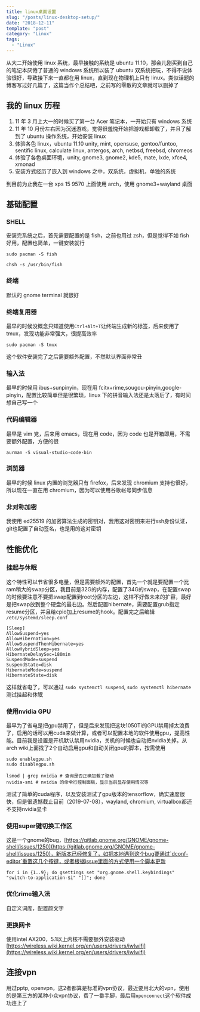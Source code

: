 ```yaml
---
title: linux桌面设置
slug: "/posts/linux-desktop-setup/"
date: "2018-12-11"
template: "post"
category: "Linux"
tags:
  - "Linux"
---
```


从大二开始使用 linux 系统，最早接触的系统是 ubuntu 11.10，那会儿刚买到自己的笔记本厌倦了普通的 windows 系统所以装了 ubuntu 双系统把玩，不得不说体验很好，导致接下来一直都在用 linux，直到现在物理机上只有 linux。类似话题的博客写过好几篇了，这篇当作个总结吧，之前写的零散的文章就可以删掉了

## 我的 linux 历程

1. 11 年 3 月上大一的时候买了第一台 Acer 笔记本，一开始只有 windows 系统
2. 11 年 10 月份左右因为沉迷游戏，觉得很羞愧开始把游戏都卸载了，并且了解到了 ubuntu 操作系统，开始安装 linux
3. 体验各色 linux，ubuntu 11.10 unity, mint, opensuse, gentoo/funtoo, sentific linux, calculate linux, antergos, arch, netbsd, freebsd, chromeos
4. 体验了各色桌面环境，unity, gnome3, gnome2, kde5, mate, lxde, xfce4, xmonad
5. 安装方式经历了嵌入到 windows 之中，双系统，虚拟机，单独的系统

到目前为止我在一台 xps 15 9570 上面使用 arch，使用 gnome3+wayland 桌面

## 基础配置

### SHELL

安装完系统之后，首先需要配置的是 fish，之前也用过 zsh，但是觉得不如 fish 好用，配置也简单，一键安装就行

```shell
sudo pacman -S fish

chsh -s /usr/bin/fish
```

### 终端

默认的 gnome terminal 就很好

### 终端复用器

最早的时候没概念只知道使用`Ctrl+Alt+T`让终端生成新的标签，后来使用了 tmux，发现功能非常强大，很提高效率

```shell
sudo pacman -S tmux
```

这个软件安装完了之后需要额外配置，不然默认界面非常丑

### 输入法

最早的时候用 ibus+sunpinyin，现在用 fcitx+rime,sougou-pinyin,google-pinyin，配置比较简单但是很繁琐，linux 下的拼音输入法还是太落后了，有时间想自己写一个

### 代码编辑器

最早是 vim 党，后来用 emacs，现在用 code，因为 code 也是开箱即用，不需要额外配置，方便的很

```shell
aurman -S visual-studio-code-bin
```

### 浏览器

最早的时候 linux 内置的浏览器只有 firefox，后来发现 chromium 支持也很好，所以现在一直在用 chromium，因为可以使用谷歌帐号同步信息

### 非对称加密

我使用 ed25519 的加密算法生成的密钥对，我用这对密钥来进行ssh身份认证，git也配置了自动签名，也是用的这对密钥

## 性能优化

### 挂起与休眠

这个特性可以节省很多电量，但是需要额外的配置，首先一个就是要配置一个比ram稍大的swap分区，我目前是32G的内存，配置了34G的swap，在配置swap的时候要注意不要把swap配置到root分区的左边，这样不好做未来的扩容，最好是把swap放到整个硬盘的最右边。然后配置hibernate，需要配置grub指定resume分区，并且给cpio加上resume的hook。配置完之后编辑 `/etc/systemd/sleep.conf`

```text
[Sleep]
AllowSuspend=yes
AllowHibernation=yes
AllowSuspendThenHibernate=yes
AllowHybridSleep=yes
HibernateDelaySec=180min
SuspendMode=suspend
SuspendState=disk
HibernateMode=suspend
HibernateState=disk
```

这样就省电了，可以通过 `sudo systemctl suspend`, `sudo systemctl hibernate` 测试挂起和休眠

### 使用nvidia GPU

最早为了省电是把gpu禁用了，但是后来发现把这块1050Ti的GPU禁用掉太浪费了，启用的话可以用cuda来做计算，或者可以配置本地的软件使用gpu，提高性能。目前我是设置是开机默认禁用nvidia，关机的时候也自动把nvidia关掉。从arch wiki上面找了2个自动启用gpu和自动关闭gpu的脚本，按需使用

```shell
sudo enablegpu.sh
sudo disablegpu.sh

lsmod | grep nvidia # 查询是否正确加载了驱动
nvidia-smi # nvidia 的命令行控制面板，显示当前显存使用情况等
```

测试了简单的cuda程序，以及安装测试了gpu版本的tensorflow，确实速度很快，但是很遗憾截止目前（2019-07-08），wayland, chromium, virtualbox都还不支持nvidia显卡

### 使用super键切换工作区

这是一个gnome的bug，[https://gitlab.gnome.org/GNOME/gnome-shell/issues/1250](https://gitlab.gnome.org/GNOME/gnome-shell/issues/1250)，新版本已经修复了，如把本地遇到这个bug要通过`dconf-editor`重置这几个按键，或者根据issue里面的方式使用一个脚本更新

```shell
for i in {1..9}; do gsettings set "org.gnome.shell.keybindings" "switch-to-application-$i" "[]"; done
```

### 优化rime输入法

自定义词库，配置颜文字

### 更换网卡

使用intel AX200，5.1以上内核不需要额外安装驱动 [https://wireless.wiki.kernel.org/en/users/drivers/iwlwifi](https://wireless.wiki.kernel.org/en/users/drivers/iwlwifi)

## 连接vpn

用过pptp, openvpn，这2者都算是标准的vpn协议，最近要用北大的vpn，使用的是第三方的某种小众vpn协议，费了一番手脚，最后用`openconnect`这个软件成功连上了
